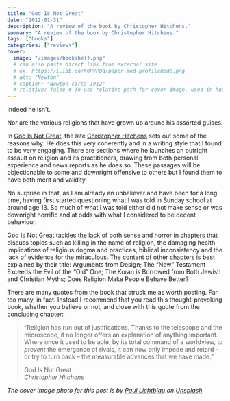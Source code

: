 ```yaml
---
title: "God Is Not Great"
date: "2012-01-31"
description: "A review of the book by Christopher Hitchens."
summary: "A review of the book by Christopher Hitchens."
tags: ["books"]
categories: ["reviews"]
cover:
  image: "/images/bookshelf.png"
  # can also paste direct link from external site
  # ex. https://i.ibb.co/K0HVPBd/paper-mod-profilemode.png
  # alt: "Newton"
  # caption: "Newton circa 1912"
  # relative: false # To use relative path for cover image, used in hugo Page-bundles
---
```


Indeed he isn’t.

Nor are the various religions that have grown up around his assorted guises.

In [God Is Not Great](http://en.wikipedia.org/wiki/God_Is_Not_Great), the late [Christopher Hitchens](http://en.wikipedia.org/wiki/Christopher_Hitchens) sets out some of the reasons why. He does this very coherently and in a writing style that I found to be very engaging. There are sections where he launches an outright assault on religion and its practitioners, drawing from both personal experience and news reports as he does so. These passages will be objectionable to some and downright offensive to others but I found them to have both merit and validity.

No surprise in that, as I am already an unbeliever and have been for a long time, having first started questioning what I was told in Sunday school at around age 13. So much of what I was told either did not make sense or was downright horrific and at odds with what I considered to be decent behaviour.

God Is Not Great tackles the lack of both sense and horror in chapters that discuss topics such as killing in the name of religion, the damaging health implications of religious dogma and practices, biblical inconsistency and the lack of evidence for the miraculous. The content of other chapters is best explained by their title: Arguments from Design; The “New” Testament Exceeds the Evil of the “Old” One; The Koran is Borrowed from Both Jewish and Christian Myths; Does Religion Make People Behave Better?

There are many quotes from the book that struck me as worth posting. Far too many, in fact. Instead I recommend that you read this thought-provoking book, whether you believe or not, and close with this quote from the concluding chapter:

> “Religion has run out of justifications. Thanks to the telescope and the microscope, it no longer offers an explanation of anything important. Where once it used to be able, by its total command of a worldview, to *prevent* the emergence of rivals, it can now only impede and retard – or try to turn back – the measurable advances that we have made.”
> 
> God Is Not Great  
> *Christopher Hitchens*

*The cover image photo for this post is by [Paul Lichtblau](https://unsplash.com/@laup?utm_content=creditCopyText&utm_medium=referral&utm_source=unsplash) on [Unsplash](https://unsplash.com/photos/a-book-shelf-filled-with-lots-of-books-dvULgNPJPak?utm_content=creditCopyText&utm_medium=referral&utm_source=unsplash)*
